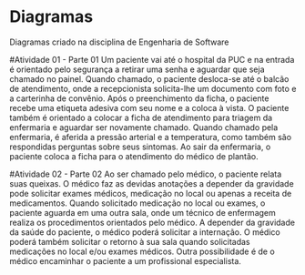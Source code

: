 # Diagramas
Diagramas criado na  disciplina de Engenharia de Software

#Atividade 01 - Parte 01
Um paciente vai até o hospital da PUC e na entrada é orientado pelo
segurança a retirar uma senha e aguardar que seja chamado no painel.
Quando chamado, o paciente desloca-se até o balcão de atendimento,
onde a recepcionista solicita-lhe um documento com foto e a carterinha
de convênio. Após o preenchimento da ficha, o paciente recebe uma
etiqueta adesiva com seu nome e a coloca à vista. O paciente também é
orientado a colocar a ficha de atendimento para triagem da enfermaria e
aguardar ser novamente chamado. Quando chamado pela enfermaria, é
aferida a pressão arterial e a temperatura, como também são
respondidas perguntas sobre seus sintomas. Ao sair da enfermaria, o
paciente coloca a ficha para o atendimento do médico de plantão.

#Atividade 02 - Parte 02
Ao ser chamado pelo médico, o paciente relata suas queixas. O
médico faz as devidas anotações a depender da gravidade pode solicitar
exames médicos, medicação no local ou apenas a receita de
medicamentos. Quando solicitado medicação no local ou exames, o
paciente aguarda em uma outra sala, onde um técnico de enfermagem
realiza os procedimentos orientados pelo médico. A depender da
gravidade da saúde do paciente, o médico poderá solicitar a internação.
O médico poderá também solicitar o retorno à sua sala quando
solicitadas medicações no local e/ou exames médicos. Outra
possibilidade é de o médico encaminhar o paciente a um profissional
especialista.

